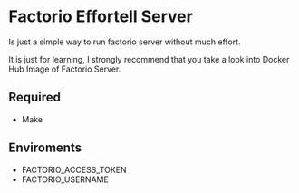 #  Factorio Effortell Server

Is just a simple way to run factorio server without much effort.

It is just for learning, I strongly recommend that you take a look into Docker Hub Image of Factorio Server.

## Required

* Make

## Enviroments

* FACTORIO_ACCESS_TOKEN
* FACTORIO_USERNAME
